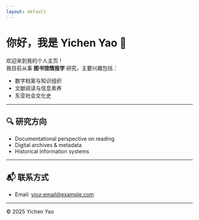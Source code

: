 ```yaml
---
layout: default
---
```


<link rel="stylesheet" href="/assets/custom.css" />

# 你好，我是 Yichen Yao 👋

欢迎来到我的个人主页！  
我目前从事 **图书馆情报学** 研究，主要兴趣包括：
- 数字档案与知识组织
- 文献阅读与信息素养
- 东亚社会文化史

---

## 🔍 研究方向
- Documentational perspective on reading
- Digital archives & metadata
- Historical information systems

---

## 📬 联系方式
- Email: your.email@example.com

---

© 2025 Yichen Yao
